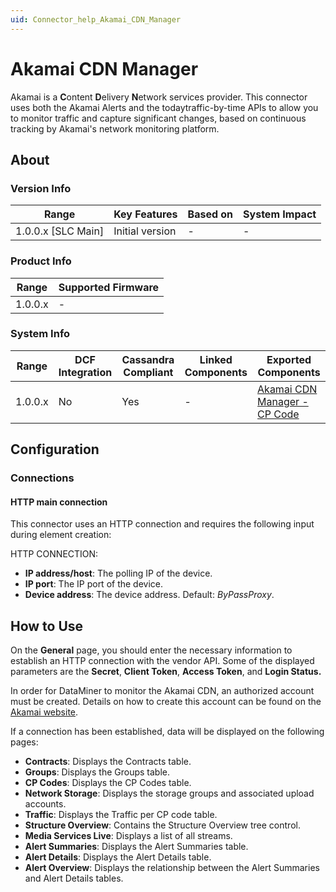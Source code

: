 ```yaml
---
uid: Connector_help_Akamai_CDN_Manager
---
```


# Akamai CDN Manager

Akamai is a **C**ontent **D**elivery **N**etwork services provider. This connector uses both the Akamai Alerts and the todaytraffic-by-time APIs to allow you to monitor traffic and capture significant changes, based on continuous tracking by Akamai's network monitoring platform.

## About

### Version Info

| Range                | Key Features     | Based on     | System Impact     |
|----------------------|------------------|--------------|-------------------|
| 1.0.0.x [SLC Main]   | Initial version  | -            | -                 |

### Product Info

| Range     | Supported Firmware     |
|-----------|------------------------|
| 1.0.0.x   | -                      |

### System Info

|Range  |DCF Integration  |Cassandra Compliant  |Linked Components  |Exported Components   |
|---------|---------|---------|---------|---------|
|1.0.0.x    |No       |Yes         |-         |[Akamai CDN Manager - CP Code](xref:Connector_help_Akamai_CDN_Manager_-_CP_Code)   |

## Configuration

### Connections

#### HTTP main connection

This connector uses an HTTP connection and requires the following input during element creation:

HTTP CONNECTION:

- **IP address/host**: The polling IP of the device.
- **IP port**: The IP port of the device.
- **Device address**: The device address. Default: *ByPassProxy*.

## How to Use

On the **General** page, you should enter the necessary information to establish an HTTP connection with the vendor API. Some of the displayed parameters are the **Secret**, **Client Token**, **Access Token**, and **Login Status.**

In order for DataMiner to monitor the Akamai CDN, an authorized account must be created. Details on how to create this account can be found on the [Akamai website](https://developer.akamai.com/introduction/Luna_Setup.html).

If a connection has been established, data will be displayed on the following pages:

- **Contracts**: Displays the Contracts table.
- **Groups**: Displays the Groups table.
- **CP Codes**: Displays the CP Codes table.
- **Network Storage**: Displays the storage groups and associated upload accounts.
- **Traffic**: Displays the Traffic per CP code table.
- **Structure Overview**: Contains the Structure Overview tree control.
- **Media Services Live**: Displays a list of all streams.
- **Alert Summaries**: Displays the Alert Summaries table.
- **Alert Details**: Displays the Alert Details table.
- **Alert Overview**: Displays the relationship between the Alert Summaries and Alert Details tables.
